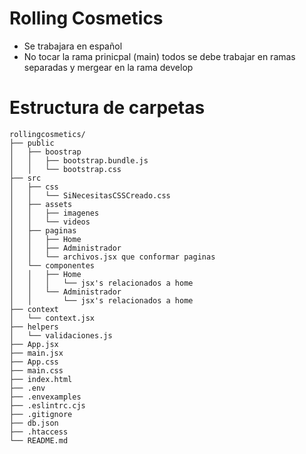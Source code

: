 # Rolling Cosmetics
* Se trabajara en español
* No tocar la rama prinicpal (main) todos se debe trabajar en ramas separadas y mergear en la rama develop
# Estructura de carpetas
	rollingcosmetics/
    ├── public
    │   ├── boostrap
    │   │   ├── bootstrap.bundle.js
	│   │   └── bootstrap.css
	├── src
    │   ├── css
    │   │   └── SiNecesitasCSSCreado.css 
	│   ├── assets
    │   │   ├── imagenes
    │   │   └── videos
    │   ├── paginas
    │   │   ├── Home
    │   │   ├── Administrador
	│   │   └── archivos.jsx que conformar paginas
	│   └── componentes
    │   │   ├── Home
    │   │   │   └── jsx's relacionados a home
    │   │   └── Administrador
    │   │       └── jsx's relacionados a home
	├── context
	│   └── context.jsx
    ├── helpers
	│   └── validaciones.js
    ├── App.jsx
	├── main.jsx
    ├── App.css
    ├── main.css
    ├── index.html
    ├── .env
    ├── .envexamples
    ├── .eslintrc.cjs
    ├── .gitignore
	├── db.json
	├── .htaccess
	└── README.md